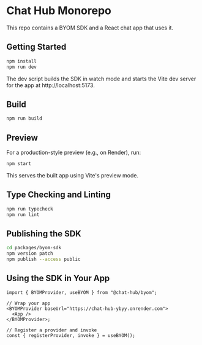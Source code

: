 # Chat Hub Monorepo

This repo contains a BYOM SDK and a React chat app that uses it.

## Getting Started

```bash
npm install
npm run dev
```

The dev script builds the SDK in watch mode and starts the Vite dev server for the app at http://localhost:5173.

## Build

```bash
npm run build
```

## Preview

For a production-style preview (e.g., on Render), run:

```bash
npm start
```

This serves the built app using Vite's preview mode.

## Type Checking and Linting

```bash
npm run typecheck
npm run lint
```

## Publishing the SDK

```bash
cd packages/byom-sdk
npm version patch
npm publish --access public
```

## Using the SDK in Your App

```tsx
import { BYOMProvider, useBYOM } from "@chat-hub/byom";

// Wrap your app
<BYOMProvider baseUrl="https://chat-hub-ybyy.onrender.com">
  <App />
</BYOMProvider>;

// Register a provider and invoke
const { registerProvider, invoke } = useBYOM();
```
